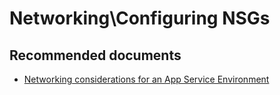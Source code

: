 <properties
	pageTitle="Networking\Configuring NSGs"
	description="Networking\Configuring NSGs"
	service="microsoft.ase"
	resource="ase"
	authors="shrahman"
	displayOrder=""
	selfHelpType="generic"
	supportTopicIds="32608423"
	resourceTags=""
	productPesIds="16533"
	cloudEnvironments="public, Fairfax"
	articleId="bb03a1f1-7cc4-49ce-bf96-ab1b67a39c9a"
	ownershipId="Compute_AppService"
/>

# Networking\Configuring NSGs

## **Recommended documents**
* [Networking considerations for an App Service Environment](https://docs.microsoft.com/azure/app-service/environment/network-info)
